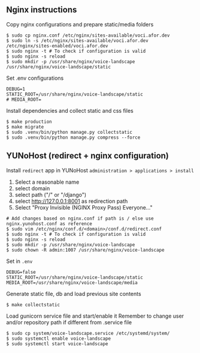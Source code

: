 ## Nginx instructions
Copy nginx configurations and prepare static/media folders
```shell
$ sudo cp nginx.conf /etc/nginx/sites-available/voci.afor.dev
$ sudo ln -s /etc/nginx/sites-available/voci.afor.dev /etc/nginx/sites-enabled/voci.afor.dev
$ sudo nginx -t # To check if configuration is valid
$ sudo nginx -s reload
$ sudo mkdir -p /usr/share/nginx/voice-landscape /usr/share/nginx/voice-landscape/static 
```

Set .env configurations
```dotenv
DEBUG=1
STATIC_ROOT=/usr/share/nginx/voice-landscape/static
# MEDIA_ROOT= 
```

Install dependencies and collect static and css files
```shell
$ make production
$ make migrate
$ sudo .venv/bin/python manage.py collectstatic
$ sudo .venv/bin/python manage.py compress --force
```

## YUNoHost (redirect + nginx configuration)
Install `redirect` app in YUNoHost `administration > applications > install`
1. Select a reasonable name
2. select domain
3. select path ("/" or "/django")
4. select http://127.0.0.1:8001 as redirection path
5. Select "Proxy Invisible (NGINX Proxy Pass) Everyone..."


```shell
# Add changes based on nginx.conf if path is / else use nginx.yunohost.conf as reference 
$ sudo vim /etc/nginx/conf.d/<domain>/conf.d/redirect.conf
$ sudo nginx -t # To check if configuration is valid
$ sudo nginx -s reload
$ sudo mkdir -p /usr/share/nginx/voice-landscape
$ sudo chown -R admin:1007 /usr/share/nginx/voice-landscape
```

Set in `.env`
```dotenv
DEBUG=false
STATIC_ROOT=/usr/share/nginx/voice-landscape/static
MEDIA_ROOT=/usr/share/nginx/voice-landscape/media
```

Generate static file, db and load previous site contents
```shell
$ make collectstatic
```

Load gunicorn service file and start/enable it
Remember to change user and/or repository path if different from .service file
```shell
$ sudo cp system/voice-landscape.service /etc/systemd/system/
$ sudo systemctl enable voice-landscape
$ sudo systemctl start voice-landscape
```